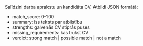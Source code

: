 Salīdzini darba aprakstu un kandidāta CV.
Atbildi JSON formātā:
- match_score: 0-100
- summary: īss teksts par atbilstību
- strengths: galvenās CV stiprās puses
- missing_requirements: kas trūkst CV
- verdict: strong match | possible match | not a match
